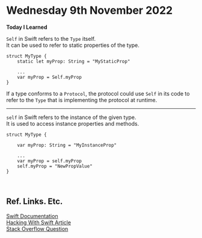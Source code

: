 # Wednesday 9th November 2022

**Today I Learned**
<br>

`Self` in Swift refers to the `Type` itself. <br>
It can be used to refer to static properties of the type. <br>
```
struct MyType {
    static let myProp: String = "MyStaticProp"

    ...
    var myProp = Self.myProp
}
```
If a type conforms to a `Protocol`, the protocol could use `Self` in its code to refer to the `Type` that is implementing the protocol at runtime.

---

`self` in Swift refers to the instance of the given type. <br>
It is used to access instance properties and methods. <br>
```
struct MyType {

    var myProp: String = "MyInstanceProp"

    ...
    var myProp = self.myProp
    self.myProp = "NewPropValue"
}
```

<br>

## Ref. Links. Etc.

[Swift Documentation](https://docs.swift.org/swift-book/ReferenceManual/Declarations.html#//apple_ref/doc/uid/TP40014097-CH34-XID_543) <br>
[Hacking With Swift Article](https://www.hackingwithswift.com/example-code/language/self-vs-self-whats-the-difference) <br>
[Stack Overflow Question](https://stackoverflow.com/questions/27863810/distinction-in-swift-between-uppercase-self-and-lowercase-self)

